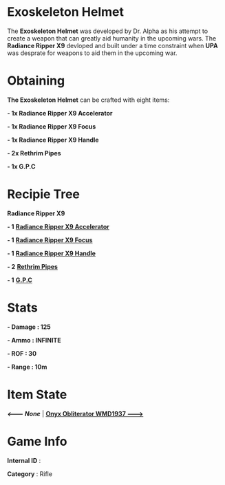# Exoskeleton Helmet

The **Exoskeleton Helmet** was developed by Dr. Alpha as his attempt to create a weapon that can greatly aid humanity in the upcoming wars. The **Radiance Ripper X9** devloped and built under a time constraint when **UPA** was desprate for weapons to aid them in the upcoming war.

# Obtaining

**The Exoskeleton Helmet** can be crafted with eight items: 

**- 1x Radiance Ripper X9 Accelerator**

**- 1x Radiance Ripper X9 Focus**

**- 1x Radiance Ripper X9 Handle**

**- 2x Rethrim Pipes**

**- 1x G.P.C**

# Recipie Tree

**Radiance Ripper X9**

**- 1** [**Radiance Ripper X9 Accelerator**](https://github.com/AlphaMC0/Lone-Martian/blob/main/Weapon%20Components/Radiance%20Ripper%20X9%20Accelerator.md)

**- 1** [**Radiance Ripper X9 Focus**](https://github.com/AlphaMC0/Lone-Martian/blob/main/Weapon%20Components/Radiance%20Ripper%20X9%20Focus.md)

**- 1** [**Radiance Ripper X9 Handle**](https://github.com/AlphaMC0/Lone-Martian/blob/main/Weapon%20Components/Radiance%20Ripper%20X9%20Handle.md)

**- 2** [**Rethrim Pipes**](https://github.com/AlphaMC0/Lone-Martian/blob/main/Pipes/Rethrim%20Pipe.md)

**- 1** [**G.P.C**](https://github.com/AlphaMC0/Lone-Martian/blob/main/Weapon%20Components/Gun%20Power%20Core%20(G.P.C).md)

# Stats

**- Damage : 125**

**- Ammo : INFINITE**

**- ROF : 30**

**- Range : 10m**

# Item State

***<--- None*** | [**Onyx Obliterator WMD1937 --->**](https://github.com/AlphaMC0/Lone-Martian/blob/main/Guns/Onyx%20Obliterator%20WMD1937.md)

# Game Info

**Internal ID** : 

**Category** : Rifle
